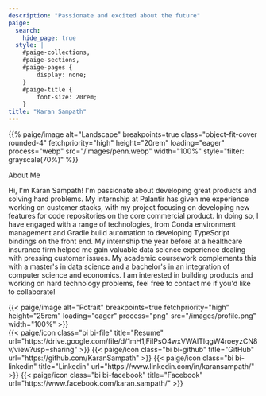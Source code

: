 ```yaml
---
description: "Passionate and excited about the future"
paige:
  search:
    hide_page: true
  style: |
    #paige-collections,
    #paige-sections,
    #paige-pages {
        display: none;
    }
    #paige-title {
        font-size: 20rem;
    }
title: "Karan Sampath"
---
```


<p>{{% paige/image alt="Landscape" breakpoints=true class="object-fit-cover rounded-4" fetchpriority="high" height="20rem" loading="eager" process="webp" src="/images/penn.webp" width="100%" style="filter: grayscale(70%)"  %}}</p>

<p class="display-6 h4 text-left">About Me</p>

<div class="container-fluid">
    <div class="row">
        <div class="col-lg-6">
        <p class="lead text-left">Hi, I'm Karan Sampath! I'm passionate about developing great products and solving hard problems. My internship at Palantir has given me experience working on customer stacks, with my project focusing on developing new features for code repositories on the core commercial product. In doing so, I have engaged with a range of technologies, from Conda environment management and Gradle build automation to developing TypeScript bindings on the front end. My internship the year before at a healthcare insurance firm helped me gain valuable data science experience dealing with pressing customer issues. My academic coursework complements this with a master's in data science and a bachelor's in an integration of computer science and economics. I am interested in building products and working on hard technology problems, feel free to contact me if you'd like to collaborate!</p>
        </div>
        <div class="col-lg-6">
        {{< paige/image alt="Potrait" breakpoints=true fetchpriority="high" height="25rem" loading="eager" process="png" src="/images/profile.png" width="100%" >}}
         </div>
    </div>
</div>



<div class="column-gap-3 d-flex display-6 justify-content-center mb-3">
    {{< paige/icon class="bi bi-file" title="Resume" url="https://drive.google.com/file/d/1mH1jFiIPsO4wxVWAlTIqgW4roeyzCN8v/view?usp=sharing" >}}
    {{< paige/icon class="bi bi-github" title="GitHub" url="https://github.com/KaranSampath" >}}
    {{< paige/icon class="bi bi-linkedin" title="Linkedin" url="https://www.linkedin.com/in/karansampath/" >}}
    {{< paige/icon class="bi bi-facebook" title="Facebook" url="https://www.facebook.com/karan.sampath/" >}}
</div>

